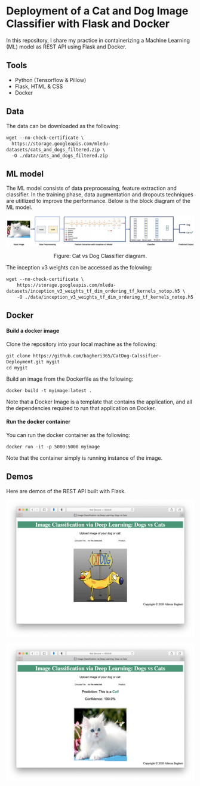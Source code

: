 # Deployment of a Cat and Dog Image Classifier with Flask and Docker

In this repository, I share my practice in containerizing a Machine Learning (ML) model as REST API using Flask and Docker.

## Tools
- Python (Tensorflow & Pillow)
- Flask, HTML & CSS
- Docker

## Data

The data can be downloaded as the following:

```
wget --no-check-certificate \
  https://storage.googleapis.com/mledu-datasets/cats_and_dogs_filtered.zip \
  -O ./data/cats_and_dogs_filtered.zip
```


## ML model

The ML model consists of data preprocessing, feature extraction and classifier. In the training phase, data augmentation and dropouts techniques are utitlized to improve the performance. Below is the block diagram of the ML model.

<p align="center">
    <img src="https://github.com/bagheri365/CatDog-Calssifier-Deployment/blob/main/demo/ML_diagram.png">
</p>
<p align="center">
    Figure: Cat vs Dog Classifier diagram.
</p>

The inception v3 weights can be accessed as the folowing:

```
wget --no-check-certificate \
    https://storage.googleapis.com/mledu-datasets/inception_v3_weights_tf_dim_ordering_tf_kernels_notop.h5 \
    -O ./data/inception_v3_weights_tf_dim_ordering_tf_kernels_notop.h5
```

## Docker

#### Build a docker image


Clone the repository into your local machine as the following:

```
git clone https://github.com/bagheri365/CatDog-Calssifier-Deployment.git mygit
cd mygit
```

Build an image from the Dockerfile as the following:

```
docker build -t myimage:latest .
```

Note that a Docker Image is a template that contains the application, and all the dependencies required to run that application on Docker.

#### Run the docker container

You can run the docker container as the following:

```
docker run -it -p 5000:5000 myimage
```

Note that the container simply is running instance of the image.


## Demos

Here are demos of the REST API built with Flask.


<p align="center">
    <img src="https://github.com/bagheri365/CatDog-Calssifier-Deployment/blob/main/demo/demo_01.png">
</p>
<p align="center">
    <img src="https://github.com/bagheri365/CatDog-Calssifier-Deployment/blob/main/demo/demo_02.png">
</p>



